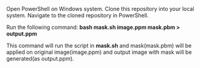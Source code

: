 Open PowerShell on Windows system.
Clone this repository into your local system.
Navigate to the cloned repository in PowerShell.

Run the following command:
<strong>
bash mask.sh image.ppm mask.pbm > output.ppm
</strong>

This command will run the script in <strong>mask.sh</strong> and mask(mask.pbm) will be applied on original image(image.ppm) and output image with mask will be generated(as output.ppm).
